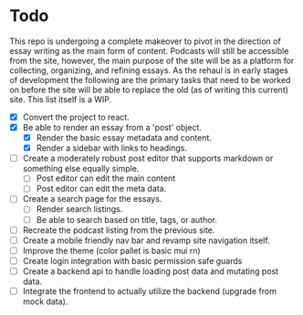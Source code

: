# Todo

This repo is undergoing a complete makeover to pivot in the direction of essay writing as the main form of content.
Podcasts will still be accessible from the site, however, the main purpose of the site will be as a platform for
collecting, organizing, and refining essays. As the rehaul is in early stages of development the following are
the primary tasks that need to be worked on before the site will be able to replace the old (as of writing this
current) site. This list itself is a WIP.

- [x] Convert the project to react.
- [x] Be able to render an essay from a 'post' object.
  - [x] Render the basic essay metadata and content.
  - [x] Render a sidebar with links to headings.
- [ ] Create a moderately robust post editor that supports markdown or something else equally simple.
  - [ ] Post editor can edit the main content
  - [ ] Post editor can edit the meta data.
- [ ] Create a search page for the essays.
  - [ ] Render search listings.
  - [ ] Be able to search based on title, tags, or author.
- [ ] Recreate the podcast listing from the previous site.
- [ ] Create a mobile friendly nav bar and revamp site navigation itself.
- [ ] Improve the theme (color pallet is basic mui rn)
- [ ] Create login integration with basic permission safe guards
- [ ] Create a backend api to handle loading post data and mutating post data.
- [ ] Integrate the frontend to actually utilize the backend (upgrade from mock data).
